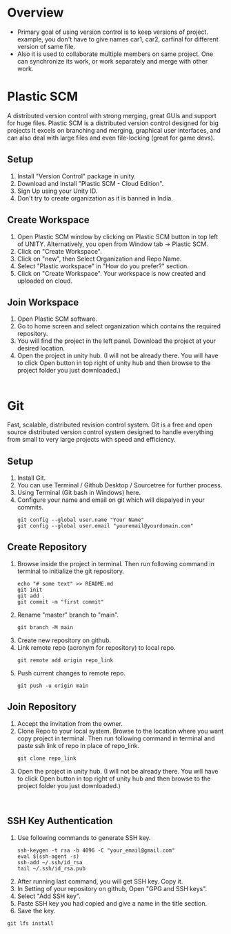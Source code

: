 # Overview
* Primary goal of using version control is to keep versions of project. example, you don't have to give names car1, car2, carfinal for different version of same file.
* Also it is used to collaborate multiple members on same project. One can synchronize its work, or work separately and merge with other work.


# Plastic SCM
A distributed version control with strong merging, great GUIs and support for huge files. Plastic SCM is a distributed version control designed for big projects It excels on branching and merging, graphical user interfaces, and can also deal with large files and even file-locking (great for game devs).
## Setup
1. Install "Version Control" package in unity.
1. Download and Install "Plastic SCM - Cloud Edition".
1. Sign Up using your Unity ID.
1. Don't try to create organization as it is banned in India.
## Create Workspace
1. Open Plastic SCM window by clicking on Plastic SCM button in top left of UNITY. Alternatively, you open from Window tab -> Plastic SCM.
1. Click on "Create Workspace".
1. Click on "new", then Select Organization and Repo Name.
1. Select "Plastic workspace" in "How do you prefer?" section. 
1. Click on "Create Workspace". Your workspace is now created and uploaded on cloud.

## Join Workspace
1. Open Plastic SCM software.
1. Go to home screen and select organization which contains the required repository.
1. You will find the project in the left panel. Download the project at your desired location.
1. Open the project in unity hub. (I will not be already there. You will have to click Open button in top right of unity hub and then browse to the project folder you just downloaded.)
<br><br>

# Git
Fast, scalable, distributed revision control system. Git is a free and open source distributed version control system designed to handle everything from small to very large projects with speed and efficiency.

## Setup
1. Install Git.
1. You can use Terminal / Github Desktop / Sourcetree for further process. 
1. Using Terminal (Git bash in Windows) here.
1. Configure your name and email on git which will dispalyed in your commits.
    ```
    git config --global user.name "Your Name"
    git config --global user.email "youremail@yourdomain.com"
    ```

## Create Repository
1. Browse inside the project in terminal. Then run following command in terminal to initialize the git repository.
    ```
    echo "# some text" >> README.md
    git init
    git add .
    git commit -m "first commit"
    ```
1. Rename "master" branch to "main".
    ```
    git branch -M main
    ```
1. Create new repository on github.
1. Link remote repo (acronym for repository) to local repo.
    ```
    git remote add origin repo_link
    ```
1. Push current changes to remote repo.
    ```
    git push -u origin main
    ```

## Join Repository
1. Accept the invitation from the owner.
1. Clone Repo to your local system. Browse to the location where you want copy project in terminal. Then run following command in terminal and paste ssh link of repo in place of repo_link.
    ```
    git clone repo_link
    ```
1. Open the project in unity hub. (I will not be already there. You will have to click Open button in top right of unity hub and then browse to the project folder you just downloaded.)
<br>

## SSH Key Authentication
1. Use following commands to generate SSH key.
    ```
    ssh-keygen -t rsa -b 4096 -C "your_email@gmail.com"
    eval $(ssh-agent -s)
    ssh-add ~/.ssh/id_rsa
    tail ~/.ssh/id_rsa.pub
    ```
1. After running last command, you will get SSH key. Copy it.
1. In Setting of your repository on github, Open "GPG and SSH keys".
1. Select "Add SSH key".
1. Paste SSH key you had copied and give a name in the title section.
1. Save the key.

```
git lfs install
```